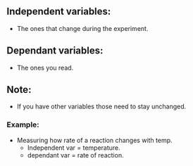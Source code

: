 ## Independent variables:
- The ones that change during the experiment.

## Dependant variables:
- The ones you read.

## Note:
- If you have other variables those need to stay unchanged.

### Example:
- Measuring how rate of a reaction changes with temp.
	- Independent var = temperature.
	- dependant var = rate of reaction.